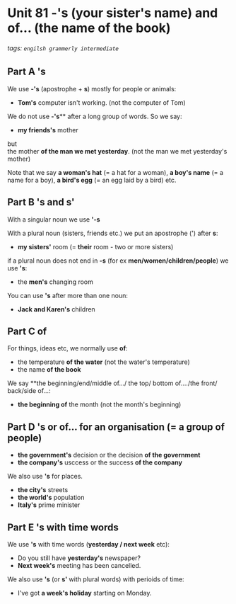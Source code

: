 # Unit 81 -'s (**your sister's** name) and **of**... (the name **of the book**)
###### tags: `engilsh grammerly intermediate`

## Part A 's
We use **-'s** (apostrophe + **s**) mostly for people or animals:
- **Tom's** computer isn't working. (not the computer of Tom)

We do not use **-'s**** after a long group of words. So we say:
- **my friends's** mother

but  
the mother **of the man we met yesterday**. (not the man we met yesterday's mother)

Note that we say **a woman's hat** (= a hat for a woman), **a boy's name** (= a name for a boy), **a bird's egg** (= an egg laid by a bird) etc.

## Part B 's and s'
With a singular noun we use **'-s**

With a plural noun (sisters, friends etc.) we put an apostrophe (') after **s**:
- **my sisters'** room (= **their** room - two or more sisters)

if a plural noun does not end in **-s** (for ex **men/women/children/people**) we use **'s**:
- the **men's** changing room

You can use **'s** after more than one noun:
- **Jack and Karen's** children

## Part C of
For things, ideas etc, we normally use **of**:
- the temperature **of the water** (not the water's temperature)
- the name **of the book**

We say **the beginning/end/middle of.../ the top/ bottom of..../the front/ back/side of...:
- **the beginning of** the month (not the month's beginning)

## Part D 's or of... for an organisation (= a group of people)
- **the government's** decision or the decision **of the government**
- **the company's** usccess or the success **of the company**

We also use **'s** for places.
- **the city's** streets
- **the world's** population
- **Italy's** prime minister

## Part E 's with time words
We use **'s** with time words (**yesterday / next week** etc):
- Do you still have **yesterday's** newspaper?
- **Next week's** meeting has been cancelled.

We also use **'s** (or **s'** with plural words) with perioids of time:
- I've got **a week's holiday** starting on Monday.

